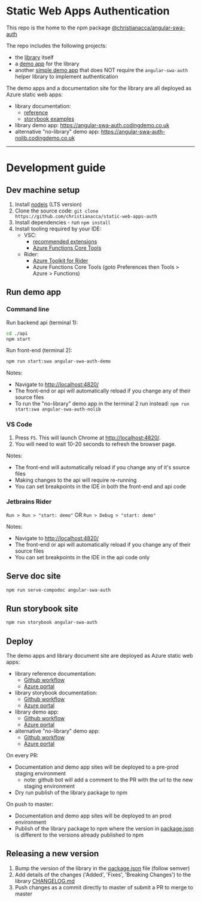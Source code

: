 # Static Web Apps Authentication

This repo is the home to the npm package [@christianacca/angular-swa-auth](https://www.npmjs.com/package/@christianacca/angular-swa-auth)

The repo includes the following projects:

* the [library](libs/angular-swa-auth/README.md) itself
* a [demo app](apps/angular-swa-auth-demo) for the library
* another [simple demo app](apps/angular-swa-auth-nolib) that does NOT require the <code>angular-swa-auth</code> helper library to implement authentication

The demo apps and a documentation site for the library are all deployed as Azure static web apps:

* library documentation: 
  - [reference](https://docs.angular-swa-auth.codingdemo.co.uk)
  - [storybook examples](https://stories.angular-swa-auth.codingdemo.co.uk)
* library demo app: <https://angular-swa-auth.codingdemo.co.uk>
* alternative "no-library" demo app: <https://angular-swa-auth-nolib.codingdemo.co.uk>

---

# Development guide

## Dev machine setup

1. Install [nodejs](https://nodejs.org/en/) (LTS version)
2. Clone the source code: `git clone https://github.com/christianacca/static-web-apps-auth`
3. Install dependencies - run `npm install`
4. Install tooling required by your IDE:
   - VSC: 
      - [recommended extensions](.vscode/extensions.json)
      - [Azure Functions Core Tools](https://github.com/Azure/azure-functions-core-tools#installing)
   - Rider:
      - [Azure Toolkit for Rider](https://plugins.jetbrains.com/plugin/11220-azure-toolkit-for-rider)
      - Azure Functions Core Tools (goto Preferences then Tools > Azure > Functions)

## Run demo app

### Command line

Run backend api (terminal 1):
```bash
cd ./api
npm start
```

Run front-end (terminal 2):
```bash
npm run start:swa angular-swa-auth-demo
```

Notes:
* Navigate to <http://localhost:4820/>
* The front-end or api will automatically reload if you change any of their source files
* To run the "no-library" demo app in the terminal 2 run instead: `npm run start:swa angular-swa-auth-nolib`

### VS Code

1. Press `F5`. This will launch Chrome at <http://localhost:4820/>.
2. You will need to wait 10-20 seconds to refresh the browser page.

Notes:
* The front-end will automatically reload if you change any of it's source files 
* Making changes to the api will require re-running
* You can set breakpoints in the IDE in both the front-end and api code

### Jetbrains Rider

`Run > Run > "start: demo"` OR `Run > Debug > "start: demo"`

Notes:
* Navigate to <http://localhost:4820/>
* The front-end or api will automatically reload if you change any of their source files
* You can set breakpoints in the IDE in the api code only

## Serve doc site

```bash
npm run serve-compodoc angular-swa-auth
```

## Run storybook site

```bash
npm run storybook angular-swa-auth
```

## Deploy

The demo apps and library document site are deployed as Azure static web apps:

* library reference documentation: 
  * [Github workflow](.github/workflows/azure-static-web-apps-polite-flower-0685e8810.yml)
  * [Azure portal](https://portal.azure.com/#@christiancrowhurstgmail.onmicrosoft.com/resource/subscriptions/44835aa1-a779-412a-8225-7422ff9a4f33/resourceGroups/angular-swa-auth-docs/providers/Microsoft.Web/staticSites/angular-swa-auth-docs/staticsite)
* library storybook documentation:
  * [Github workflow](.github/workflows/azure-static-web-apps-white-dune-078458a10.yml)
  * [Azure portal](https://portal.azure.com/#@christiancrowhurstgmail.onmicrosoft.com/resource/subscriptions/44835aa1-a779-412a-8225-7422ff9a4f33/resourcegroups/angular-swa-auth-stories/providers/Microsoft.Web/staticSites/angular-swa-auth-stories/staticsite)
* library demo app:
  * [Github workflow](.github/workflows/azure-static-web-apps-witty-mushroom-090fbbe10.yml)
  * [Azure portal](https://portal.azure.com/#@christiancrowhurstgmail.onmicrosoft.com/resource/subscriptions/44835aa1-a779-412a-8225-7422ff9a4f33/resourceGroups/angular-swa-auth-demo/providers/Microsoft.Web/staticSites/angular-swa-auth-demo/staticsite)
* alternative "no-library" demo app:
  * [Github workflow](.github/workflows/azure-static-web-apps-proud-water-05af79a10.yml)
  * [Azure portal](https://portal.azure.com/#@christiancrowhurstgmail.onmicrosoft.com/resource/subscriptions/44835aa1-a779-412a-8225-7422ff9a4f33/resourceGroups/angular-swa-auth-nolib/providers/Microsoft.Web/staticSites/angular-swa-auth-nolib/staticsite)

On every PR:

* Documentation and demo app sites will be deployed to a pre-prod staging environment 
  * note: github bot will add a comment to the PR with the url to the new staging environment
* Dry run publish of the library package to npm

On push to master:

* Documentation and demo app sites will be deployed to an prod environment
* Publish of the library package to npm where the version in [package.json](libs/angular-swa-auth/package.json) is different to the versions already published to npm

## Releasing a new version

1. Bump the version of the library in the [package.json](libs/angular-swa-auth/package.json) file (follow semver)
2. Add details of the changes ('Added', 'Fixes', 'Breaking Changes') to the library [CHANGELOG.md](libs/angular-swa-auth/CHANGELOG.md)
3. Push changes as a commit directly to master of submit a PR to merge to master
